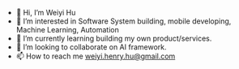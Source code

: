 - 👋 Hi, I’m Weiyi Hu
- 👀 I’m interested in Software System building, mobile developing, Machine Learning, Automation
- 🌱 I’m currently learning building my own product/services.
- 💞️ I’m looking to collaborate on AI framework.
- 📫 How to reach me weiyi.henry.hu@gmail.com

<!---
Waye/Waye is a ✨ special ✨ repository because its `README.md` (this file) appears on your GitHub profile.
You can click the Preview link to take a look at your changes.
--->
